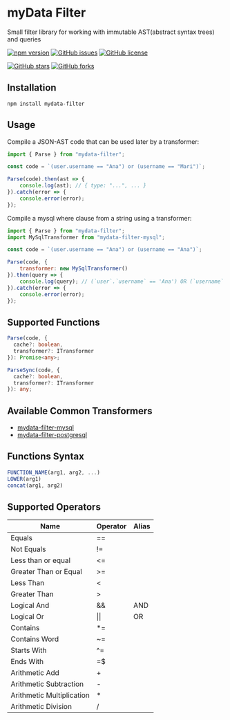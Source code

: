 # myData Filter
Small filter library for working with immutable AST(abstract syntax trees) and queries

[![npm version](https://badge.fury.io/js/mydata-filter.svg)](https://badge.fury.io/js/mydata-filter)
[![GitHub issues](https://img.shields.io/github/issues/joaovitmac/mydata-filter.svg)](https://github.com/joaovitmac/mydata-filter/issues)
[![GitHub license](https://img.shields.io/badge/license-MIT-blue.svg)](https://raw.githubusercontent.com/joaovitmac/mydata-filter/main/LICENSE)

[![GitHub stars](https://img.shields.io/github/stars/joaovitmac/mydata-filter.svg?style=social&label=Stars)](https://github.com/joaovitmac/mydata-filter)
[![GitHub forks](https://img.shields.io/github/forks/joaovitmac/mydata-filter.svg?style=social&label=Forks)](https://github.com/joaovitmac/mydata-filter)

## Installation

```shell
npm install mydata-filter
```

## Usage

Compile a JSON-AST code that can be used later by a transformer:

```javascript
import { Parse } from "mydata-filter";

const code = `(user.username == "Ana") or (username == "Mari")`;

Parse(code).then(ast => {
    console.log(ast); // { type: "...", ... }
}).catch(error => {
    console.error(error);
});
```

Compile a mysql where clause from a string using a transformer:

```javascript
import { Parse } from "mydata-filter";
import MySqlTransformer from "mydata-filter-mysql";

const code = `(user.username == "Ana") or (username == "Ana")`;

Parse(code, {
    transformer: new MySqlTransformer()
}).then(query => {
    console.log(query); // (`user`.`username` == 'Ana') OR (`username` == 'Ana')
}).catch(error => {
    console.error(error);
});
```

## Supported Functions

```typescript
Parse(code, {
  cache?: boolean,
  transformer?: ITransformer
}): Promise<any>;
```

```typescript
ParseSync(code, {
  cache?: boolean,
  transformer?: ITransformer
}): any;
```

## Available Common Transformers
* [mydata-filter-mysql](https://github.com/joaovitmac/mydata-filter-mysql)
* [mydata-filter-postgresql](https://github.com/joaovitmac/mydata-filter-postgresql)

## Functions Syntax
```javascript
FUNCTION_NAME(arg1, arg2, ...)
LOWER(arg1)
concat(arg1, arg2)
```
## Supported Operators

Name | Operator | Alias
------------ | ------------- | -------------
Equals | ==
Not Equals | !=
Less than or equal | <=
Greater Than or Equal | >=
Less Than | <
Greater Than | >
Logical And | && | AND
Logical Or | \|\| | OR
Contains | *=
Contains Word | ~=
Starts With | ^=
Ends With | =$
Arithmetic Add | +
Arithmetic Subtraction | -
Arithmetic Multiplication | *
Arithmetic Division | /